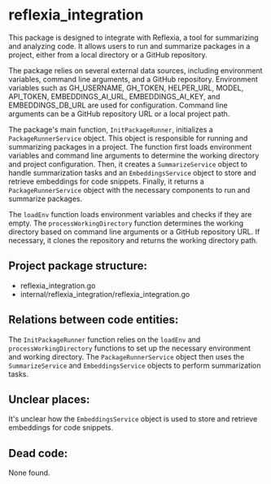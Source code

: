 # reflexia_integration

This package is designed to integrate with Reflexia, a tool for summarizing and analyzing code. It allows users to run and summarize packages in a project, either from a local directory or a GitHub repository.

The package relies on several external data sources, including environment variables, command line arguments, and a GitHub repository. Environment variables such as GH_USERNAME, GH_TOKEN, HELPER_URL, MODEL, API_TOKEN, EMBEDDINGS_AI_URL, EMBEDDINGS_AI_KEY, and EMBEDDINGS_DB_URL are used for configuration. Command line arguments can be a GitHub repository URL or a local project path.

The package's main function, `InitPackageRunner`, initializes a `PackageRunnerService` object. This object is responsible for running and summarizing packages in a project. The function first loads environment variables and command line arguments to determine the working directory and project configuration. Then, it creates a `SummarizeService` object to handle summarization tasks and an `EmbeddingsService` object to store and retrieve embeddings for code snippets. Finally, it returns a `PackageRunnerService` object with the necessary components to run and summarize packages.

The `loadEnv` function loads environment variables and checks if they are empty. The `processWorkingDirectory` function determines the working directory based on command line arguments or a GitHub repository URL. If necessary, it clones the repository and returns the working directory path.

## Project package structure:
- reflexia_integration.go
- internal/reflexia_integration/reflexia_integration.go

## Relations between code entities:
The `InitPackageRunner` function relies on the `loadEnv` and `processWorkingDirectory` functions to set up the necessary environment and working directory. The `PackageRunnerService` object then uses the `SummarizeService` and `EmbeddingsService` objects to perform summarization tasks.

## Unclear places:
It's unclear how the `EmbeddingsService` object is used to store and retrieve embeddings for code snippets.

## Dead code:
None found.

